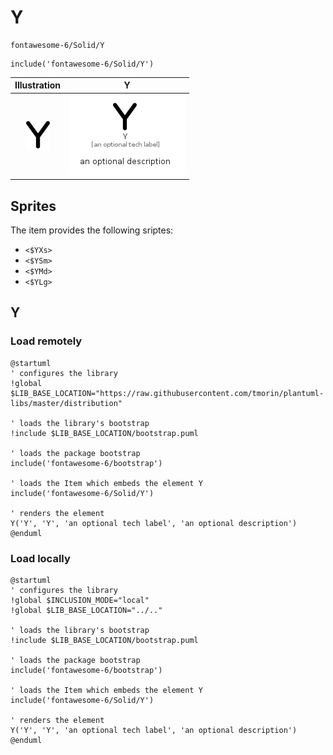 # Y


```text
fontawesome-6/Solid/Y
```

```text
include('fontawesome-6/Solid/Y')
```



| Illustration | Y |
| :---: | :---: |
| ![illustration for Illustration](../../fontawesome-6/Solid/Y.png) | ![illustration for Y](../../fontawesome-6/Solid/Y.Local.png) |



## Sprites
The item provides the following sriptes:

- `<$YXs>`
- `<$YSm>`
- `<$YMd>`
- `<$YLg>`





## Y

### Load remotely
```plantuml
@startuml
' configures the library
!global $LIB_BASE_LOCATION="https://raw.githubusercontent.com/tmorin/plantuml-libs/master/distribution"

' loads the library's bootstrap
!include $LIB_BASE_LOCATION/bootstrap.puml

' loads the package bootstrap
include('fontawesome-6/bootstrap')

' loads the Item which embeds the element Y
include('fontawesome-6/Solid/Y')

' renders the element
Y('Y', 'Y', 'an optional tech label', 'an optional description')
@enduml
```

### Load locally
```plantuml
@startuml
' configures the library
!global $INCLUSION_MODE="local"
!global $LIB_BASE_LOCATION="../.."

' loads the library's bootstrap
!include $LIB_BASE_LOCATION/bootstrap.puml

' loads the package bootstrap
include('fontawesome-6/bootstrap')

' loads the Item which embeds the element Y
include('fontawesome-6/Solid/Y')

' renders the element
Y('Y', 'Y', 'an optional tech label', 'an optional description')
@enduml
```

